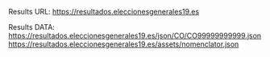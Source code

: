 Results URL:
https://resultados.eleccionesgenerales19.es

Results DATA:
https://resultados.eleccionesgenerales19.es/json/CO/CO99999999999.json
https://resultados.eleccionesgenerales19.es/assets/nomenclator.json

